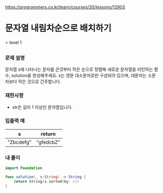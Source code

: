 https://programmers.co.kr/learn/courses/30/lessons/12903

# 문자열 내림차순으로 배치하기

⭐️ level 1

### 문제 설명

문자열 s에 나타나는 문자를 큰것부터 작은 순으로 정렬해 새로운 문자열을 리턴하는 함수, solution을 완성해주세요.
s는 영문 대소문자로만 구성되어 있으며, 대문자는 소문자보다 작은 것으로 간주합니다.

### 재한사항

- str은 길이 1 이상인 문자열입니다.

### 입출력 예

| s     | return |
| ----- | ------ |
| "Zbcdefg" | "gfedcbZ"      |


### 내 풀이

```swift
import Foundation

func solution(_ s:String) -> String {
    return String(s.sorted(by: >))
}
```
